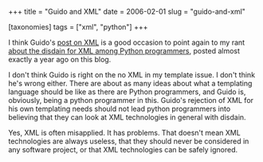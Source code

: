 +++
title = "Guido and XML"
date = 2006-02-01
slug = "guido-and-xml"

[taxonomies]
tags = ["xml", "python"]
+++

I think Guido's [post on
XML](http://www.artima.com/weblogs/viewpost.jsp?thread=146647) is a good
occasion to point again to my rant [about the disdain for XML among Python
programmers](@/posts/about-the-disdain-for-xml-among-python-programmers.md),
posted almost exactly a year ago on this blog.

I don't think Guido is right on the no XML in my template issue. I don't
think he's wrong either. There are about as many ideas about what a
templating language should be like as there are Python programmers, and
Guido is, obviously, being a python programmer in this. Guido's
rejection of XML for his own templating needs should not lead python
programmers into believing that they can look at XML technologies in
general with disdain.

Yes, XML is often misapplied. It has problems. That doesn't mean XML
technologies are always useless, that they should never be considered in
any software project, or that XML technologies can be safely ignored.
